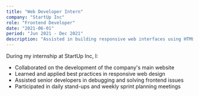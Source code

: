 ```yaml
---
title: "Web Developer Intern"
company: "StartUp Inc"
role: "Frontend Developer"
date: "2021-06-01"
period: "Jun 2021 - Dec 2021"
description: "Assisted in building responsive web interfaces using HTML, CSS, and JavaScript"
---
```


During my internship at StartUp Inc, I:

- Collaborated on the development of the company's main website
- Learned and applied best practices in responsive web design
- Assisted senior developers in debugging and solving frontend issues
- Participated in daily stand-ups and weekly sprint planning meetings
